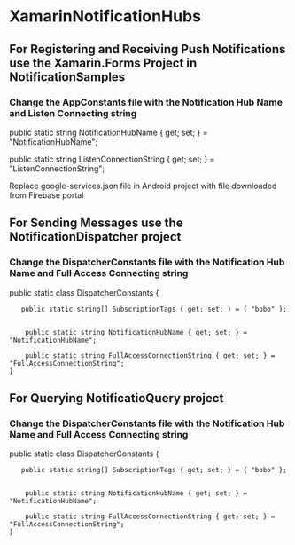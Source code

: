 # XamarinNotificationHubs

## For Registering and Receiving Push Notifications use the Xamarin.Forms Project in NotificationSamples

### Change the AppConstants file with the Notification Hub Name and Listen Connecting string

 public static string NotificationHubName { get; set; } = "NotificationHubName";

 public static string ListenConnectionString { get; set; } = "ListenConnectionString";

Replace google-services.json file in Android project with file downloaded from Firebase portal


## For Sending Messages use the NotificationDispatcher project

### Change the DispatcherConstants file with the Notification Hub Name and Full Access Connecting string

 public static class DispatcherConstants
    {

       public static string[] SubscriptionTags { get; set; } = { "bobo" };

 
        public static string NotificationHubName { get; set; } = "NotificationHubName";

        public static string FullAccessConnectionString { get; set; } = "FullAccessConnectionString";
    }
    

## For Querying NotificatioQuery project

### Change the DispatcherConstants file with the Notification Hub Name and Full Access Connecting string

 public static class DispatcherConstants
    {

       public static string[] SubscriptionTags { get; set; } = { "bobo" };

 
        public static string NotificationHubName { get; set; } = "NotificationHubName";

        public static string FullAccessConnectionString { get; set; } = "FullAccessConnectionString";
    }
